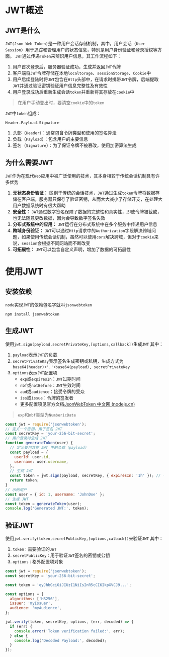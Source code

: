# JWT概述
## JWT是什么

`JWT(Json Web Token)`是一种用户会话存储机制，其中，用户会话（`User Session`）用于追踪和管理用户的状态信息，特别是用户身份验证和登录授权等方面。
`JWT`通过传递`Token`来辨识用户信息，其工作流程如下：
1. 用户首次登录后，服务器验证成功，生成并返回`JWT`令牌
2. 客户端将`JWT`令牌存储在本地`localtorage`、`sessionStorage`、`Cookie`中
3. 用户后续登陆时将`JWT`包含在`Http`头部中，在请求时携带`JWT`令牌，后端提取`JWT`并通过验证密钥验证用户信息完整性及有效性
4. 用户登录成功后重新生成会话`token`并重新将其存放在`cookie`中
>在用户手动登出时，要清空`cookie`中的`token`

`JWT`中`token`组成：
```
Header.Payload.Signature
```
1. 头部（`Header`）：通常包含令牌类型和使用的签名算法
2. 负载（`Payload`）：包含用户的主要信息
3. 签名（`Signature`）：为了保证令牌不被篡改，使用加密算法生成

## 为什么需要JWT
`JWT`作为在现代`Web`应用中被广泛使用的技术，其本身相较于传统会话机制具有许多优势
1. **无状态身份验证：** 区别于传统的会话技术，`JWT`通过生成`token`令牌将数据存储在客户端，服务器只保存了验证密钥，从而大大减小了存储开支，在处理大用户数据系统时有很大帮助
2. **安全性：** `JWT`通过数字签名保障了数据的完整性和真实性，即使令牌被截或，也无法随意更改数据，因为会导致数字签名失效
3. **分布式系统中的应用：** `JWT`运行在分布式系统中在多个服务中传递用户信息
4. **跨域身份验证：** `JWT`可以通过`Http`请求中的`Authorization`字段解决跨域问题，如果使用传统会话机制，虽然可以使用`cors`解决跨域，但对于`cookie`来说，`session`会根据不同网站而不断改变
5. **可拓展性：** `JWT`可以包含自定义声明，增加了数据的可拓展性

# 使用JWT
## 安装依赖
`node`实现`JWT`的依赖包名字就叫`jsonwebtoken`
```
npm install jsonwebtoken
```
## 生成JWT
使用`jwt.sign(payload,secretPrivateKey,[options,callback])`生成`JWT`
其中：
1. `payload`表示`JWT`的负载
2. `secretPrivateKay`表示签名生成密钥或私钥，生成方式为`base64(header)+'.'+base64(payload), secretPrivateKey`
3. `options`表示`JWT`配置项
	- `exp`或`expiresIn`：`JWT`过期时间
	- `nbf`或`notBefore`：`JWT`生效时间
	- `aud`或`audience`：接受令牌的受众
	- `iss`或`issue`：令牌的签发者
	- 更多配置项见官方文档[JsonWebToken 中文网 (nodejs.cn)](https://jsonwebtoken.nodejs.cn/#install)
>`exp`和`nbf`类型为`NumbericDate`
```js
const jwt = require('jsonwebtoken');
// 定义一个密钥，用于签名 JWT
const secretKey = 'your-256-bit-secret';
// 用户登录时生成 JWT
function generateToken(user) {
  // 定义要包含在 JWT 中的负载（payload）
  const payload = {
    userId: user.id,
    username: user.username,
  };
  // 生成 JWT
  const token = jwt.sign(payload, secretKey, { expiresIn: '1h' }); // 令牌有效期为1小时
  return token;
}
// 示例用户
const user = { id: 1, username: 'JohnDoe' };
// 生成 JWT
const token = generateToken(user);
console.log('Generated JWT:', token);
```
## 验证JWT
使用`jwt.verify(token,secretPublicKey,[options,calback])`来验证`JWT`
其中：
1. `token：`需要验证的`JWT`
2. `secretPublicKey：`用于验证`JWT`签名的密钥或公钥
3. `options：`格外配置项对象

```js
const jwt = require('jsonwebtoken');
const secretKey = 'your-256-bit-secret';

const token = 'eyJhbGciOiJIUzI1NiIsInR5cCI6IkpXVCJ9...';

const options = {
  algorithms: ['HS256'],
  issuer: 'myIssuer',
  audience: 'myAudience',
};

jwt.verify(token, secretKey, options, (err, decoded) => {
  if (err) {
    console.error('Token verification failed:', err);
  } else {
    console.log('Decoded Payload:', decoded);
  }
});

```